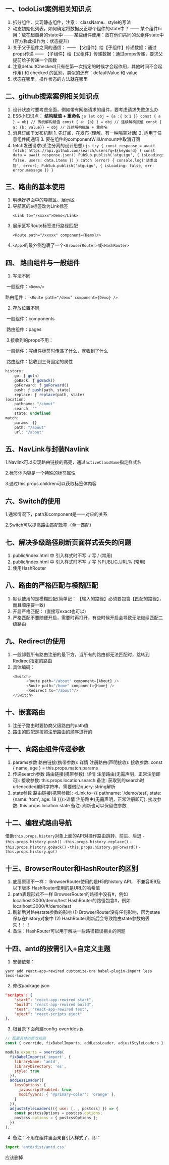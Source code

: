 ## 一、todoList案例相关知识点
1. 拆分组件、实现静态组件，注意： className、style的写法
2. 动态初始化列表，如何确定将数据反正哪个组件的state中？
      —— 某个组件hi用：放在起自身的state中
      —— 某些组件使用：放在他们共同的父组件state中(官方称此操作为：状态提升)
3. 关于父子组件之间的通信：
      —— 【父组件】给【子组件】传递数据：通过props传递
      —— 【子组件】给【父组件】传递数据：通过props传递，要求父提前给子传递一个函数
4. 注意defaultChecked(只有在第一次指定的时候才会起作用，其他时间不会起作用) 和 checked 的区别，类似的还有：defaultValue 和 value
5. 状态在哪里，操作状态的方法就在哪里

## 二、github搜索案例相关知识点
1. 设计状态时要考虑全面，例如带有网络请求的组件，要考虑请求失败怎么办
2. ES6小知识点： **结构赋值 + 重命名**
        ```js
              let obj = {a :{ b:1 }}
              const { a } = obj // 传统解构赋值
              const { a: {b} } = obj // 连续解构赋值
              const { a: {b: value}} = obj // 连续解构赋值 + 重命名
        ```
3. 消息订阅于发布机制
        1. 先订阅，在发布 (理解，有一种隔空对话)
        2. 适用于任意组件间通讯
        3. 要在组件的componentWillUnmount中取消订阅
4. fetch发送请求(关注分离的设计思想)
        ```js
        try {
              const response = await fetch(`https://api.github.com/search/users?q=${keyWord}`)
              const data = await response.json()
              PubSub.publish('atguigu', {
              isLoading: false,
              users: data.items
              })
        } catch (error) {
              console.log('请求出错', error);
              PubSub.publish('atguigu', {
              isLoading: false,
              err: error.message
              })
        }
        ```

## 三、路由的基本使用
  1. 明确好界面中的导航区、展示区
  2. 导航区的a标签改为Link标签
        ```react
        <Link to="/xxxxx">Demo</Link>       
        ```
  3. 展示区写Route标签进行路径匹配
        ```react
        <Route path="/xxxxx" component={Demo}/>
        ```
  4. `<App>`的最外侧包裹了一个`<BrowserRouter>`或`<HashRouter>`



## 四、 路由组件与一般组件

1. 写法不同

​	一般组件：`<Demo/>`

​	路由组件：` <Route path="/demo" component={Demo} />`

2. 存放位置不同

​	一般组件：components

​	路由组件：pages

​	3.接收到的props不用：

​	一般组件：写组件标签时传递了什么，就收到了什么

​	路由组件：接收到三哥固定的属性

```js
history:
    go: ƒ go(n)
    goBack: ƒ goBack()
    goForward: ƒ goForward()
    push: ƒ push(path, state)
    replace: ƒ replace(path, state)
location:
    pathname: "/about"
    search: ""
    state: undefined
match:
    params: {}
    path: "/about"
    url: "/about"
```

## 五、NavLink与封装Navlink

1.Navlink可以实现路由链接的高亮，通过`activeClassName`指定样式名

2.标签体内容是一个特殊的标签属性

3.通过this.props.children可以获取标签体内容

## 六、Switch的使用

1.通常情况下，path和component是一一对应的关系

2.Switch可以提高路由匹配效率（单一匹配）

## 七、解决多级路径刷新页面样式丢失的问题
1. public/index.html 中 引入样式时不写 ./ 写 / (常用)
2. public/index.html 中 引入样式时不写 ./ 写 %PUBLIC_URL% (常用)
3. 使用HashRouter

## 八、路由的严格匹配与模糊匹配
1. 默认使用的是模糊匹配(简单记： 【输入的路径】必须要包含【匹配的路径】， 而且顺序要一致)
2. 开启严格匹配：<Route exact={true} path="/about" component={About} /> (直接写exact也可以)
3. 严格匹配不要随便开启，需要时再打开，有些时候开启会导致无法继续匹配二级路由

## 九、Redirect的使用
1. 一般卸载所有路由注册的最下方，当所有的路由都无法匹配时，跳转到Redirect指定的路由
2. 具体编码：
      ```js
      <Switch>
            <Route path="/about" component={About} />
            <Route path="/home" component={Home} />
            <Redirect to="/about"/>
      </Switch>
      ```

## 十、嵌套路由
1. 注册子路由时要协商父级路由的path值
2. 路由的匹配是按照注册路由的顺序进行的

## 十一、向路由组件传递参数
1. params参数
      路由链接(携带参数): <Link to='/demo/test/tom/18'>详情</Link>
      注册路由(声明接收): <Route path='/demo/test/:name/:age' component={Test}>
      接收参数: const { name, age } = this.props.match.params
2. 传递search参数
      路由链接(携带参数): <Link to='/demo/test/name=tom&age=18'>详情</Link>
      注册路由(无需声明，正常注册即可): <Route path='/demo/test' component={Tets}>
      接收参数: this.props.location.search
      备注: 获取到的search时urlencoded编码字符串，需要借助query-string解析
3. state参数
      路由链接(携带参数): <Link to={{ pathname: '/demo/test', state: {name: 'tom', age: 18 }}}>详情</Link>
      注册路由(无需声明，正常注册即可): <Route path='/demo/test' component={Tets}>
      接收参数: this.props.location.state
      备注: 刷新也可以保留住参数

## 十二、编程式路由导航
借助`this.props.history`对象上面的API对操作路由跳转、前进、后退
      `-this.props.history.push()`
      `-this.props.history.replace()`
      `-this.props.history.goBack()`
      `-this.props.history.goForward()`
      `-this.props.history.go()`

## 十三、BrowserRouter和HashRouter的区别
1. 底层原理不一样：
      BrowserRouter使用的是H5的history API， 不兼容IE9及以下版本
      HashRouter使用的是URL的哈希值
2. path表现形式不一样
      BrowserRouter的路径中没有#，例如localhost:3000/demo/test
      HashRouter的路径包含#，例如localhost:3000/#/demo/test
3. 刷新后对路由state参数的影响
      (1) BrowserRouter没有任何影响，因为state保存在history对象中
      (2) HashRouter刷新后会导致路由state参数的丢失！！！
4. 备注：HashRouter可以用于解决一些路径错误相关的问题

## 十四、antd的按需引入+自定义主题
1. 安装依赖：
```shell
yarn add react-app-rewired customize-cra babel-plugin-import less less-loader
```
2. 修改package.json
```json
"scripts": {
    "start": "react-app-rewired start",
    "build": "react-app-rewired build",
    "test": "react-app-rewired test",
    "eject": "react-scripts eject"
},
```
3. 根目录下面创建config-overrides.js
```js
// 配置具体的修改规则
const { override, fixBabelImports, addLessLoader, adjustStyleLoaders } = require('customize-cra');

module.exports = override(
  fixBabelImports('import', {
    libraryName: 'antd',
    libraryDirectory: 'es',
    style: true
  }),
  addLessLoader({
    lessOptions: {
      javascriptEnabled: true,
      modifyVars: { '@primary-color': 'orange' },
    }
  }),
  adjustStyleLoaders(({ use: [, , postcss] }) => {
    const postcssOptions = postcss.options;
    postcss.options = { postcssOptions };
  })
);
```
4. 备注：不用在组件里面亲自引入样式了，即：
```js
import 'antd/dist/antd.css'
```
应该删掉